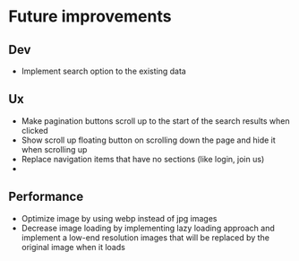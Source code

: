 # Future improvements

## Dev

- Implement search option to the existing data

## Ux

- Make pagination buttons scroll up to the start of the search results when clicked
- Show scroll up floating button on scrolling down the page and hide it when scrolling up
- Replace navigation items that have no sections (like login, join us)
-

## Performance

- Optimize image by using webp instead of jpg images
- Decrease image loading by implementing lazy loading approach
  and implement a low-end resolution images
  that will be replaced by the original image when it loads
